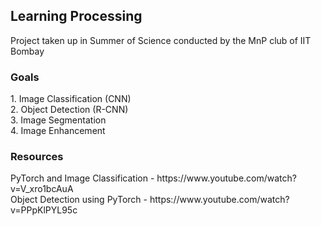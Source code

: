 <h2> Learning Processing </h2>

Project taken up in Summer of Science conducted by the MnP club of IIT Bombay <br>

<h3> Goals </h3>
1. Image Classification (CNN) <br>
2. Object Detection (R-CNN) <br>
3. Image Segmentation <br>
4. Image Enhancement <br>

<h3>Resources</h3>
PyTorch and Image Classification - https://www.youtube.com/watch?v=V_xro1bcAuA <br>
Object Detection using PyTorch - https://www.youtube.com/watch?v=PPpKlPYL95c

